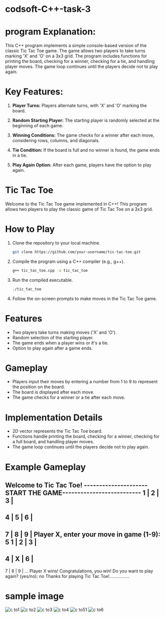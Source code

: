 # codsoft-C++-task-3


# program Explanation:

This C++ program implements a simple console-based version of the classic Tic Tac Toe game. The game allows two players to take turns marking 'X' and 'O' on a 3x3 grid. The program includes functions for printing the board, checking for a winner, checking for a tie, and handling player moves. The game loop continues until the players decide not to play again.

# Key Features:

1. **Player Turns:** Players alternate turns, with 'X' and 'O' marking the board.

2. **Random Starting Player:** The starting player is randomly selected at the beginning of each game.

3. **Winning Conditions:** The game checks for a winner after each move, considering rows, columns, and diagonals.

4. **Tie Condition:** If the board is full and no winner is found, the game ends in a tie.

5. **Play Again Option:** After each game, players have the option to play again.


# Tic Tac Toe

Welcome to the Tic Tac Toe game implemented in C++! This program allows two players to play the classic game of Tic Tac Toe on a 3x3 grid.

# How to Play

1. Clone the repository to your local machine.

    ```bash
    git clone https://github.com/your-username/tic-tac-toe.git
    ```

2. Compile the program using a C++ compiler (e.g., g++).

    ```bash
    g++ tic_tac_toe.cpp -o tic_tac_toe
    ```

3. Run the compiled executable.

    ```bash
    ./tic_tac_toe
    ```

4. Follow the on-screen prompts to make moves in the Tic Tac Toe game.

# Features

- Two players take turns making moves ('X' and 'O').
- Random selection of the starting player.
- The game ends when a player wins or it's a tie.
- Option to play again after a game ends.

# Gameplay

- Players input their moves by entering a number from 1 to 9 to represent the position on the board.
- The board is displayed after each move.
- The game checks for a winner or a tie after each move.

# Implementation Details

- 2D vector represents the Tic Tac Toe board.
- Functions handle printing the board, checking for a winner, checking for a full board, and handling player moves.
- The game loop continues until the players decide not to play again.

# Example Gameplay

Welcome to Tic Tac Toe!
---------------------START THE GAME--------------------------
 1 | 2 | 3 |
 ---------
 4 | 5 | 6 |
 ---------
 7 | 8 | 9 |
Player X, enter your move in game (1-9): 5
 1 | 2 | 3 |
 ---------
 4 | X | 6 |
 ---------
 7 | 8 | 9 |
...
Player X wins! Congratulations, you win!
Do you want to play again? (yes/no): no
Thanks for playing Tic Tac Toe!................

# sample image

![c to1](https://github.com/Srivarthaniselvam/codsoft-C-task-3/assets/151417502/25857af5-a444-4383-9a7e-2b8518227a2f)
![c to2](https://github.com/Srivarthaniselvam/codsoft-C-task-3/assets/151417502/f2290492-b730-49e7-bfee-62a1bce5d51f)
![c to3](https://github.com/Srivarthaniselvam/codsoft-C-task-3/assets/151417502/def69ac6-7f2e-4cd5-a630-d83b8b285703)
![c to4](https://github.com/Srivarthaniselvam/codsoft-C-task-3/assets/151417502/2c731b8f-c2c0-41fe-b0b2-f6ef2959c808)
![c to51](https://github.com/Srivarthaniselvam/codsoft-C-task-3/assets/151417502/c79e5f23-70b2-46fa-8645-a3ae0298a754)
![c to6](https://github.com/Srivarthaniselvam/codsoft-C-task-3/assets/151417502/05e92bf6-c89c-4f39-b8a7-15f8531118a4)

